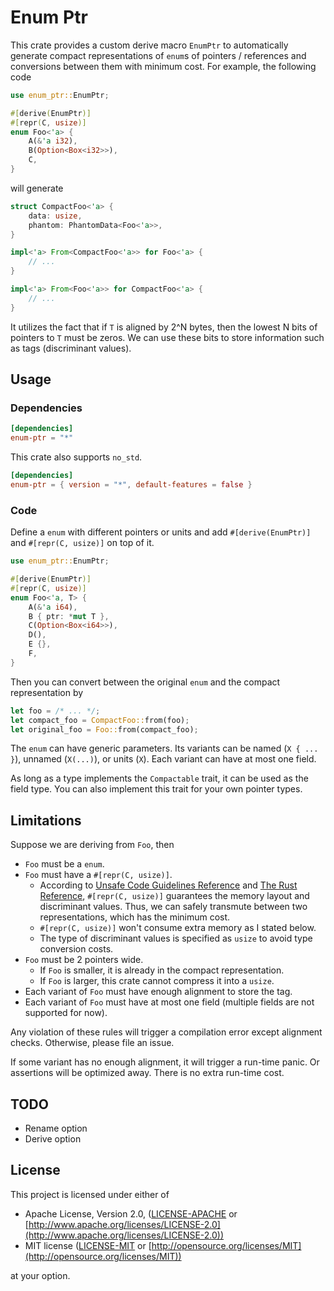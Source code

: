 # Enum Ptr

This crate provides a custom derive macro `EnumPtr` to automatically generate compact representations of `enum`s of pointers / references and conversions between them with minimum cost. For example, the following code

```rust
use enum_ptr::EnumPtr;

#[derive(EnumPtr)]
#[repr(C, usize)]
enum Foo<'a> {
    A(&'a i32),
    B(Option<Box<i32>>),
    C,
}
```

will generate

```rust
struct CompactFoo<'a> {
    data: usize,
    phantom: PhantomData<Foo<'a>>,
}

impl<'a> From<CompactFoo<'a>> for Foo<'a> {
    // ...
}

impl<'a> From<Foo<'a>> for CompactFoo<'a> {
    // ...
}
```

It utilizes the fact that if `T` is aligned by 2^N bytes, then the lowest N bits of pointers to `T` must be zeros. We can use these bits to store information such as tags (discriminant values).

## Usage

### Dependencies

```toml
[dependencies]
enum-ptr = "*"
```

This crate also supports `no_std`.

```toml
[dependencies]
enum-ptr = { version = "*", default-features = false }
```

### Code

Define a `enum` with different pointers or units and add `#[derive(EnumPtr)]` and `#[repr(C, usize)]` on top of it.

```rust
use enum_ptr::EnumPtr;

#[derive(EnumPtr)]
#[repr(C, usize)]
enum Foo<'a, T> {
    A(&'a i64),
    B { ptr: *mut T },
    C(Option<Box<i64>>),
    D(),
    E {},
    F,
}
```

Then you can convert between the original `enum` and the compact representation by

```rust
let foo = /* ... */;
let compact_foo = CompactFoo::from(foo);
let original_foo = Foo::from(compact_foo);
```

The `enum` can have generic parameters. Its variants can be named (`X { ... }`), unnamed (`X(...)`), or units (`X`). Each variant can have at most one field.

As long as a type implements the `Compactable` trait, it can be used as the field type. You can also implement this trait for your own pointer types.

## Limitations

Suppose we are deriving from `Foo`, then

- `Foo` must be a `enum`.
- `Foo` must have a `#[repr(C, usize)]`.
  - According to [Unsafe Code Guidelines Reference](https://rust-lang.github.io/unsafe-code-guidelines/layout/enums.html#explicit-repr-annotation-with-c-compatibility) and [The Rust Reference](https://doc.rust-lang.org/reference/items/enumerations.html#custom-discriminant-values-for-fieldless-enumerations), `#[repr(C, usize)]` guarantees the memory layout and discriminant values. Thus, we can safely transmute between two representations, which has the minimum cost.
  - `#[repr(C, usize)]` won't consume extra memory as I stated below.
  - The type of discriminant values is specified as `usize` to avoid type conversion costs.
- `Foo` must be 2 pointers wide.
  - If `Foo` is smaller, it is already in the compact representation.
  - If `Foo` is larger, this crate cannot compress it into a `usize`.
- Each variant of `Foo` must have enough alignment to store the tag.
- Each variant of `Foo` must have at most one field (multiple fields are not supported for now).

Any violation of these rules will trigger a compilation error except alignment checks. Otherwise, please file an issue.

If some variant has no enough alignment, it will trigger a run-time panic. Or assertions will be optimized away. There is no extra run-time cost.

## TODO

- Rename option
- Derive option

## License

This project is licensed under either of

- Apache License, Version 2.0, ([LICENSE-APACHE](/LICENSE-APACHE) or [http://www.apache.org/licenses/LICENSE-2.0](http://www.apache.org/licenses/LICENSE-2.0))
- MIT license ([LICENSE-MIT](/LICENSE-MIT) or [http://opensource.org/licenses/MIT](http://opensource.org/licenses/MIT))

at your option.
